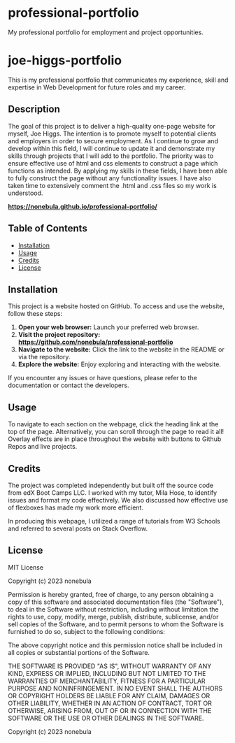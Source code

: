 # professional-portfolio
My professional portfolio for employment and project opportunities.

# joe-higgs-portfolio
This is my professional portfolio that communicates my experience, skill and expertise in Web Development for future roles and my career. 

## Description 
The goal of this project is to deliver a high-quality one-page website for myself, Joe Higgs. The intention is to promote myself to potential clients and employers in order to secure employment. As I continue to grow and develop within this field, I will continue to update it and demonstrate my skills through projects that I will add to the portfolio. The priority was to ensure effective use of html and css elements to construct a page which functions as intended. By applying my skills in these fields, I have been able to fully construct the page without any functionality issues. I have also taken time to extensively comment the .html and .css files so my work is understood. 

**https://nonebula.github.io/professional-portfolio/**

## Table of Contents

* [Installation](#installation)
* [Usage](#usage)
* [Credits](#credits)
* [License](#license)


## Installation
This project is a website hosted on GitHub. To access and use the website, follow these steps:

1. **Open your web browser:** Launch your preferred web browser.
2. **Visit the project repository:** **https://github.com/nonebula/professional-portfolio**
3. **Navigate to the website:** Click the link to the website in the README or via the repository.
4. **Explore the website:** Enjoy exploring and interacting with the website.

If you encounter any issues or have questions, please refer to the documentation or contact the developers.

## Usage 

To navigate to each section on the webpage, click the heading link at the top of the page. Alternatively, you can scroll through the page to read it all! Overlay effects are in place throughout the website with buttons to Github Repos and live projects.

## Credits

The project was completed independently but built off the source code from edX Boot Camps LLC. I worked with my tutor, Mila Hose, to identify issues and format my code effectively. We also discussed how effective use of flexboxes has made my work more efficient.

In producing this webpage, I utilized a range of tutorials from W3 Schools and referred to several posts on Stack Overflow.

## License

MIT License

Copyright (c) 2023 nonebula

Permission is hereby granted, free of charge, to any person obtaining a copy
of this software and associated documentation files (the "Software"), to deal
in the Software without restriction, including without limitation the rights
to use, copy, modify, merge, publish, distribute, sublicense, and/or sell
copies of the Software, and to permit persons to whom the Software is
furnished to do so, subject to the following conditions:

The above copyright notice and this permission notice shall be included in all
copies or substantial portions of the Software.

THE SOFTWARE IS PROVIDED "AS IS", WITHOUT WARRANTY OF ANY KIND, EXPRESS OR
IMPLIED, INCLUDING BUT NOT LIMITED TO THE WARRANTIES OF MERCHANTABILITY,
FITNESS FOR A PARTICULAR PURPOSE AND NONINFRINGEMENT. IN NO EVENT SHALL THE
AUTHORS OR COPYRIGHT HOLDERS BE LIABLE FOR ANY CLAIM, DAMAGES OR OTHER
LIABILITY, WHETHER IN AN ACTION OF CONTRACT, TORT OR OTHERWISE, ARISING FROM,
OUT OF OR IN CONNECTION WITH THE SOFTWARE OR THE USE OR OTHER DEALINGS IN THE
SOFTWARE.


Copyright (c) 2023 nonebula